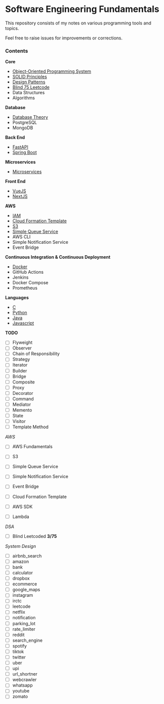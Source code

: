 # Software Engineering Fundamentals

This repository consists of my notes on various programming tools and topics.

Feel free to raise issues for improvements or corrections.

### Contents

**Core**

* [Object-Oriented Programming System](/oops)
* [SOLID Principles](/solid)
* [Design Patterns](/designpatterns)
* [Blind 75 Leetcode](blind75)
* Data Structures
* Algorithms

**Database**

* [Database Theory](database)
* PostgreSQL
* MongoDB

**Back End**

* [FastAPI](backend/fastapi)
* [Spring Boot](/backend/springboot)

**Microservices**
* [Microservices](/microservices)

**Front End**

* [VueJS](frontend/vue)
* [NextJS](frontend/next)

**AWS**
* [IAM](aws/iam)
* [Cloud Formation Template](aws/cft)
* [S3](aws/s3)
* [Simple Queue Service](aws/sqs)
* AWS CLI
* Simple Notification Service
* Event Bridge

**Continuous Integration & Continuous Deployment**

* [Docker](cicd/docker)
* GitHub Actions
* Jenkins
* Docker Compose
* Prometheus

**Languages**
* [C](https://github.com/EternalParadiseFaith/letmec)
* [Python](lang/python)
* [Java](lang/java)
* [Javascript](lang/javascript)

**TODO**

- [ ] Flyweight
- [ ] Observer
- [ ] Chain of Responsibility
- [ ] Strategy
- [ ] Iterator
- [ ] Builder
- [ ] Bridge
- [ ] Composite
- [ ] Proxy
- [ ] Decorator
- [ ] Command
- [ ] Mediator
- [ ] Memento
- [ ] State
- [ ] Visitor
- [ ] Template Method

*AWS*
- [ ] AWS Fundamentals 
- [ ] S3
- [ ] Simple Queue Service
- [ ] Simple Notification Service
- [ ] Event Bridge
- [ ] Cloud Formation Template
- [ ] AWS SDK
- [ ] Lambda


*DSA*

- [ ] Blind Leetcoded **3/75**

*System Design*

- [ ] airbnb_search
- [ ] amazon
- [ ] bank
- [ ] calculator
- [ ] dropbox
- [ ] ecommerce
- [ ] google_maps
- [ ] instagram
- [ ] irctc
- [ ] leetcode
- [ ] netflix
- [ ] notification
- [ ] parking_lot
- [ ] rate_limiter
- [ ] reddit
- [ ] search_engine
- [ ] spotify
- [ ] tiktok
- [ ] twitter
- [ ] uber
- [ ] upi
- [ ] url_shortner
- [ ] webcrawler
- [ ] whatsapp
- [ ] youtube
- [ ] zomato

